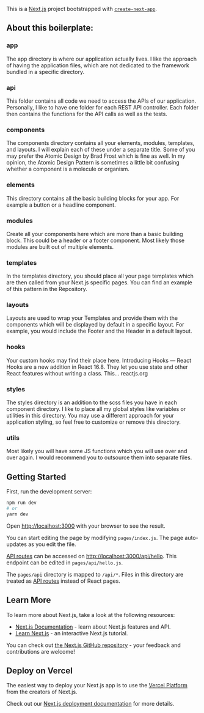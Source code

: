 This is a [Next.js](https://nextjs.org/) project bootstrapped with [`create-next-app`](https://github.com/vercel/next.js/tree/canary/packages/create-next-app).


## About this boilerplate:

### app
The app directory is where our application actually lives. I like the approach of having the application files, which are not dedicated to the framework bundled in a specific directory.


### api
This folder contains all code we need to access the APIs of our application. Personally, I like to have one folder for each REST API controller. Each folder then contains the functions for the API calls as well as the tests.

### components
The components directory contains all your elements, modules, templates, and layouts. I will explain each of these under a separate title. Some of you may prefer the Atomic Design by Brad Frost which is fine as well. In my opinion, the Atomic Design Pattern is sometimes a little bit confusing whether a component is a molecule or organism.

### elements
This directory contains all the basic building blocks for your app. For example a button or a headline component.


### modules
Create all your components here which are more than a basic building block. This could be a header or a footer component. Most likely those modules are built out of multiple elements.


### templates
In the templates directory, you should place all your page templates which are then called from your Next.js specific pages. You can find an example of this pattern in the Repository.


### layouts
Layouts are used to wrap your Templates and provide them with the components which will be displayed by default in a specific layout. For example, you would include the Footer and the Header in a default layout.


### hooks
Your custom hooks may find their place here.
Introducing Hooks — React
Hooks are a new addition in React 16.8. They let you use state and other React features without writing a class. This…
reactjs.org

### styles
The styles directory is an addition to the scss files you have in each component directory. I like to place all my global styles like variables or utilities in this directory.
You may use a different approach for your application styling, so feel free to customize or remove this directory.

### utils
Most likely you will have some JS functions which you will use over and over again. I would recommend you to outsource them into separate files.






## Getting Started

First, run the development server:

```bash
npm run dev
# or
yarn dev
```

Open [http://localhost:3000](http://localhost:3000) with your browser to see the result.

You can start editing the page by modifying `pages/index.js`. The page auto-updates as you edit the file.

[API routes](https://nextjs.org/docs/api-routes/introduction) can be accessed on [http://localhost:3000/api/hello](http://localhost:3000/api/hello). This endpoint can be edited in `pages/api/hello.js`.

The `pages/api` directory is mapped to `/api/*`. Files in this directory are treated as [API routes](https://nextjs.org/docs/api-routes/introduction) instead of React pages.

## Learn More

To learn more about Next.js, take a look at the following resources:

- [Next.js Documentation](https://nextjs.org/docs) - learn about Next.js features and API.
- [Learn Next.js](https://nextjs.org/learn) - an interactive Next.js tutorial.

You can check out [the Next.js GitHub repository](https://github.com/vercel/next.js/) - your feedback and contributions are welcome!

## Deploy on Vercel

The easiest way to deploy your Next.js app is to use the [Vercel Platform](https://vercel.com/new?utm_medium=default-template&filter=next.js&utm_source=create-next-app&utm_campaign=create-next-app-readme) from the creators of Next.js.

Check out our [Next.js deployment documentation](https://nextjs.org/docs/deployment) for more details.

